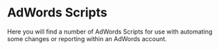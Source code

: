 AdWords Scripts
==============

Here you will find a number of AdWords Scripts for use with automating some changes or reporting within an AdWords account.

